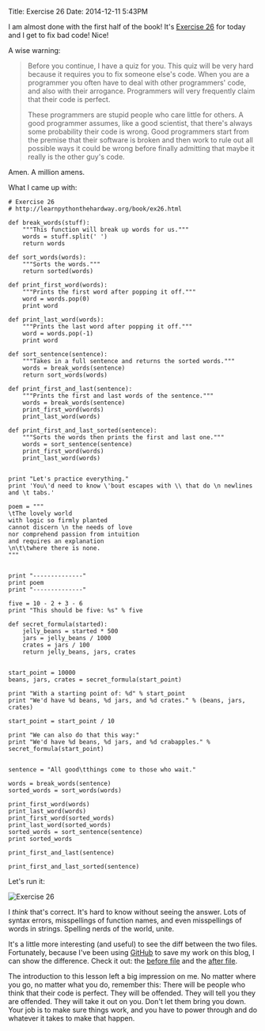 Title: Exercise 26
Date: 2014-12-11 5:43PM

I am almost done with the first half of the book! It's [Exercise 26](http://learnpythonthehardway.org/book/ex26.html) for today and I get to fix bad code! Nice!

A wise warning:

> Before you continue, I have a quiz for you. This quiz will be very hard because it requires you to fix someone else's code. When you are a programmer you often have to deal with other programmers' code, and also with their arrogance. Programmers will very frequently claim that their code is perfect.
>  
> These programmers are stupid people who care little for others. A good programmer assumes, like a good scientist, that there's always some probability their code is wrong. Good programmers start from the premise that their software is broken and then work to rule out all possible ways it could be wrong before finally admitting that maybe it really is the other guy's code.

Amen. A million amens.

What I came up with:

```
# Exercise 26
# http://learnpythonthehardway.org/book/ex26.html

def break_words(stuff):
    """This function will break up words for us."""
    words = stuff.split(' ')
    return words

def sort_words(words):
    """Sorts the words."""
    return sorted(words)

def print_first_word(words):
    """Prints the first word after popping it off."""
    word = words.pop(0)
    print word

def print_last_word(words):
    """Prints the last word after popping it off."""
    word = words.pop(-1)
    print word

def sort_sentence(sentence):
    """Takes in a full sentence and returns the sorted words."""
    words = break_words(sentence)
    return sort_words(words)

def print_first_and_last(sentence):
    """Prints the first and last words of the sentence."""
    words = break_words(sentence)
    print_first_word(words)
    print_last_word(words)

def print_first_and_last_sorted(sentence):
    """Sorts the words then prints the first and last one."""
    words = sort_sentence(sentence)
    print_first_word(words)
    print_last_word(words)


print "Let's practice everything."
print 'You\'d need to know \'bout escapes with \\ that do \n newlines and \t tabs.'

poem = """
\tThe lovely world
with logic so firmly planted
cannot discern \n the needs of love
nor comprehend passion from intuition
and requires an explanation
\n\t\twhere there is none.
"""


print "--------------"
print poem
print "--------------"

five = 10 - 2 + 3 - 6
print "This should be five: %s" % five

def secret_formula(started):
    jelly_beans = started * 500
    jars = jelly_beans / 1000
    crates = jars / 100
    return jelly_beans, jars, crates


start_point = 10000
beans, jars, crates = secret_formula(start_point)

print "With a starting point of: %d" % start_point
print "We'd have %d beans, %d jars, and %d crates." % (beans, jars, crates)

start_point = start_point / 10

print "We can also do that this way:"
print "We'd have %d beans, %d jars, and %d crabapples." % secret_formula(start_point)


sentence = "All good\tthings come to those who wait."

words = break_words(sentence)
sorted_words = sort_words(words)

print_first_word(words)
print_last_word(words)
print_first_word(sorted_words)
print_last_word(sorted_words)
sorted_words = sort_sentence(sentence)
print sorted_words

print_first_and_last(sentence)

print_first_and_last_sorted(sentence)
```

Let's run it:

![Exercise 26]({filename}/images/ex26.png "Exercise 26")

I *think* that's correct. It's hard to know without seeing the answer. Lots of syntax errors, misspellings of function names, and even misspellings of words in strings. Spelling nerds of the world, unite.

It's a little more interesting (and useful) to see the diff between the two files. Fortunately, because I've been using [GitHub](https://github.com/richardcornish/lpthw) to save my work on this blog, I can show the difference. Check it out: the [before file](https://github.com/richardcornish/lpthw/blob/13fdf52eedbc0dbdc2eb2c0b656a4b2fa1e74bd5/exercises/ex26.py) and the [after file](https://github.com/richardcornish/lpthw/blob/master/exercises/ex26.py).

The introduction to this lesson left a big impression on me. No matter where you go, no matter what you do, remember this: There will be  people who think that their code is perfect. They will be offended. They will tell you they are offended. They will take it out on you. Don't let them bring you down. Your job is to make sure things work, and you have to power through and do whatever it takes to make that happen.
